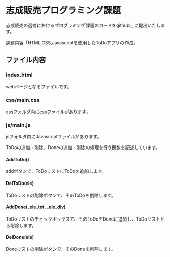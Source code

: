 # 志成販売プログラミング課題

志成販売の選考におけるプログラミング課題のコードをgithub上に提出いたします。

課題内容「HTML,CSS,Javascriptを使用したToDoアプリの作成」

## ファイル内容

### index.html

webページとなるファイルです。

### css/main.css

cssフォルダ内にcssファイルがあります。

### js/main.js

jsフォルダ内にJavascriptファイルがあります。

ToDoの追加・削除、Doneの追加・削除の処理を行う関数を記述しています。

#### AddToDo()

addボタンで、ToDoリストにToDoを追加します。

#### DelToDo(ele)

ToDoリストの削除ボタンで、そのToDoを削除します。

#### AddDone(_ele_txt, _ele_div)

ToDoリストのチェックボックスで、そのToDoをDoneに追加し、ToDoリストから削除します。

#### DelDone(ele)

Doneリストの削除ボタンで、そのDoneを削除します。
